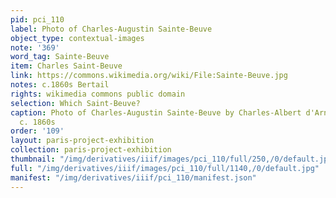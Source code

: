 ```yaml
---
pid: pci_110
label: Photo of Charles-Augustin Sainte-Beuve
object_type: contextual-images
note: '369'
word_tag: Sainte-Beuve
item: Charles Saint-Beuve
link: https://commons.wikimedia.org/wiki/File:Sainte-Beuve.jpg
notes: c.1860s Bertail
rights: wikimedia commons public domain
selection: Which Saint-Beuve?
caption: Photo of Charles-Augustin Sainte-Beuve by Charles-Albert d'Arnoux Bertall,
  c. 1860s
order: '109'
layout: paris-project-exhibition
collection: paris-project-exhibition
thumbnail: "/img/derivatives/iiif/images/pci_110/full/250,/0/default.jpg"
full: "/img/derivatives/iiif/images/pci_110/full/1140,/0/default.jpg"
manifest: "/img/derivatives/iiif/pci_110/manifest.json"
---
```

